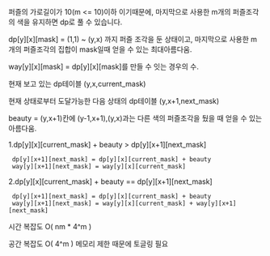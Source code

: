 퍼즐의 가로길이가 10(m <= 10)이하 이기때문에, 마지막으로 사용한 m개의 퍼즐조각의 색을 유지하면 dp로 풀 수 있습니다.

dp[y][x][mask] = (1,1) ~ (y,x) 까지 퍼즐 조각을 둔 상태이고, 마지막으로 사용한 m개의 퍼즐조각의 집합이 mask일때 얻을 수 있는 최대아름다움.

way[y][x][mask] = dp[y][x][mask]를 만들 수 잇는 경우의 수.

 현재 보고 있는 dp테이블 (y,x,current_mask)
 
 현재 상태로부터 도달가능한 다음 상태의 dp테이블 (y,x+1,next_mask)
 
 beauty = (y,x+1)칸에 (y-1,x+1),(y,x)과는 다른 색의 퍼즐조각을 뒀을 때 얻을 수 있는 아름다움.

  
1.dp[y][x][current_mask] + beauty > dp[y][x+1][next_mask]

     dp[y][x+1][next_mask] = dp[y][x][current_mask] + beauty
     way[y][x+1][next_mask] = way[y][x][current_mask]
     
2.dp[y][x][current_mask] + beauty == dp[y][x+1][next_mask]

     dp[y][x+1][next_mask] = dp[y][x][current_mask] + beauty
     way[y][x+1][next_mask] = way[y][x][current_mask] + way[y][x+1][next_mask]


시간 복잡도 O( nm * 4^m ) 

공간 복잡도 O( 4^m )  메모리 제한 때문에 토글링 필요







